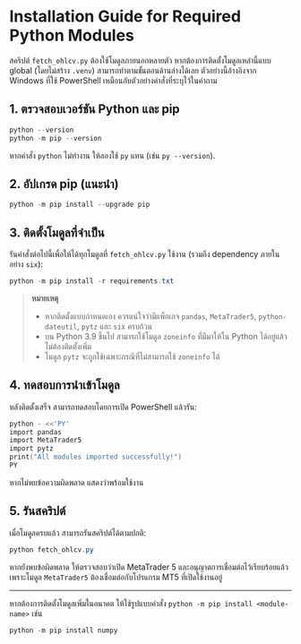 # Installation Guide for Required Python Modules

สคริปต์ `fetch_ohlcv.py` ต้องใช้โมดูลภายนอกหลายตัว หากต้องการติดตั้งโมดูลเหล่านี้แบบ global (โดยไม่สร้าง `.venv`)
สามารถทำตามขั้นตอนด้านล่างได้เลย ตัวอย่างนี้อ้างอิงจาก Windows ที่ใช้ PowerShell
เหมือนกับตัวอย่างคำสั่งที่ระบุไว้ในคำถาม

## 1. ตรวจสอบเวอร์ชัน Python และ pip
```powershell
python --version
python -m pip --version
```
หากคำสั่ง `python` ไม่ทำงาน ให้ลองใช้ `py` แทน (เช่น `py --version`).

## 2. อัปเกรด pip (แนะนำ)
```powershell
python -m pip install --upgrade pip
```

## 3. ติดตั้งโมดูลที่จำเป็น
รันคำสั่งต่อไปนี้เพื่อให้ได้ทุกโมดูลที่ `fetch_ohlcv.py` ใช้งาน (รวมถึง dependency ภายในอย่าง `six`):
```powershell
python -m pip install -r requirements.txt
```
> **หมายเหตุ**
> * หากติดตั้งแบบกำหนดเอง ควรแน่ใจว่ามีแพ็กเกจ `pandas`, `MetaTrader5`, `python-dateutil`, `pytz` และ `six` ครบถ้วน
> * บน Python 3.9 ขึ้นไป สามารถใช้โมดูล `zoneinfo` ที่มีมาให้ใน Python ได้อยู่แล้ว ไม่ต้องติดตั้งเพิ่ม
> * โมดูล `pytz` จะถูกใช้เฉพาะกรณีที่ไม่สามารถใช้ `zoneinfo` ได้

## 4. ทดสอบการนำเข้าโมดูล
หลังติดตั้งเสร็จ สามารถทดสอบโดยการเปิด PowerShell แล้วรัน:
```powershell
python - <<'PY'
import pandas
import MetaTrader5
import pytz
print("All modules imported successfully!")
PY
```
หากไม่พบข้อความผิดพลาด แสดงว่าพร้อมใช้งาน

## 5. รันสคริปต์
เมื่อโมดูลครบแล้ว สามารถรันสคริปต์ได้ตามปกติ:
```powershell
python fetch_ohlcv.py
```
หากยังพบข้อผิดพลาด ให้ตรวจสอบว่าเปิด MetaTrader 5 และอนุญาตการเชื่อมต่อไว้เรียบร้อยแล้ว เพราะโมดูล `MetaTrader5` ต้องเชื่อมต่อกับโปรแกรม MT5 ที่เปิดใช้งานอยู่

---
หากต้องการติดตั้งโมดูลเพิ่มในอนาคต ให้ใช้รูปแบบคำสั่ง `python -m pip install <module-name>` เช่น
```powershell
python -m pip install numpy
```
